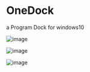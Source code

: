 # OneDock
a Program Dock for windows10

![image](https://github.com/YHCnb/OneDock/assets/2.gif)

![image](https://github.com/YHCnb/OneDock/assets/3.gif)

![image](https://github.com/YHCnb/OneDock/assets/4.gif)

